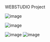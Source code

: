 WEBSTUDIO Project

![image](https://github.com/INRGI/goit-markup-hw-06/assets/120032162/48b3480e-7d57-4a72-8662-e8997e21fe7f)

![image](https://github.com/INRGI/goit-markup-hw-06/assets/120032162/756d3c25-6edb-416d-b59a-18fa9f2314d5)

![image](https://github.com/INRGI/goit-markup-hw-06/assets/120032162/e00a434f-2c31-4701-bf1a-d908fa344047)
![image](https://github.com/INRGI/goit-markup-hw-06/assets/120032162/3dd78734-b59e-4247-a777-25f19bf659e6)
